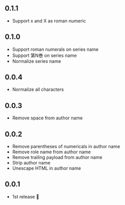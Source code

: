 ## 0.1.1
- Support x and X as roman numeric

## 0.1.0
- Support roman numerals on series name
- Support 第N巻 on series name
- Normalize series name

## 0.0.4
- Normalize all characters

## 0.0.3
- Remove space from author name

## 0.0.2
- Remove parentheses of numericals in author name
- Remove role name from author name
- Remove trailing payload from author name
- Strip author name
- Unescape HTML in author name

## 0.0.1
- 1st release :tada:
